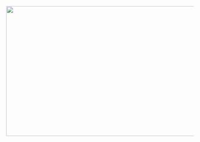 <img src="https://github.com/pritamzope/custom_controls_csharp/blob/master/Microsoft_Office_2013_WinForm_UI/Word/images/word_start.png" width="650" height="350"/>



